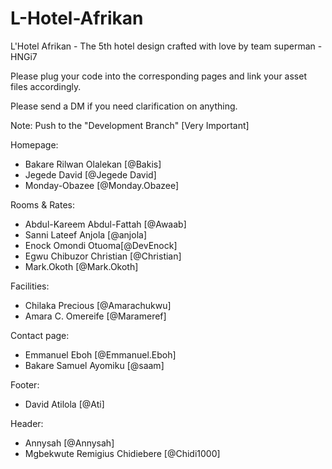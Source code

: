 # L-Hotel-Afrikan
L'Hotel Afrikan - The 5th hotel design crafted with love by team superman - HNGi7


Please plug your code into the corresponding pages and link your asset files accordingly.

Please send a DM if you need clarification on anything.

Note: Push to the "Development Branch" [Very Important]





Homepage:
* Bakare Rilwan Olalekan [@Bakis]
* Jegede David [@Jegede David]
* Monday-Obazee [@Monday.Obazee]


Rooms & Rates:
* Abdul-Kareem Abdul-Fattah [@Awaab]
* Sanni Lateef Anjola [@anjola]
* Enock Omondi Otuoma[@DevEnock]
* Egwu Chibuzor Christian [@Christian]
* Mark.Okoth [@Mark.Okoth]


Facilities:
* Chilaka Precious [@Amarachukwu]
* Amara C. Omereife [@Marameref]


Contact page:
* Emmanuel Eboh [@Emmanuel.Eboh]
* Bakare Samuel Ayomiku [@saam]


Footer:
* David Atilola [@Ati]


Header:
* Annysah [@Annysah]
* Mgbekwute Remigius Chidiebere [@Chidi1000]

